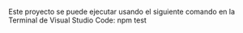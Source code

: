 Este proyecto se puede ejecutar usando el siguiente comando en la Terminal de Visual Studio Code:
npm test
